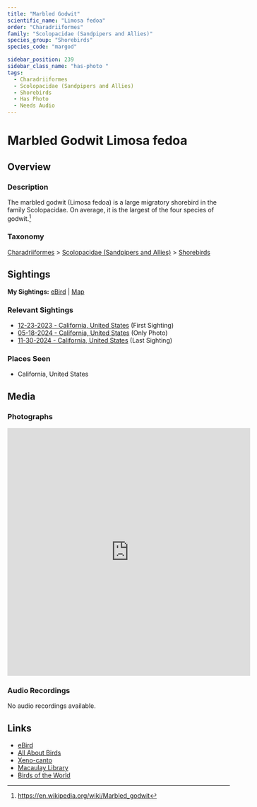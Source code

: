 ```yaml
---
title: "Marbled Godwit"
scientific_name: "Limosa fedoa"
order: "Charadriiformes"
family: "Scolopacidae (Sandpipers and Allies)"
species_group: "Shorebirds"
species_code: "margod"

sidebar_position: 239
sidebar_class_name: "has-photo "
tags: 
  - Charadriiformes
  - Scolopacidae (Sandpipers and Allies)
  - Shorebirds
  - Has Photo
  - Needs Audio
---
```


# Marbled Godwit <span className='sci_name'>Limosa fedoa</span>

## Overview

### Description
The marbled godwit (Limosa fedoa) is a large migratory shorebird in the family Scolopacidae. On average, it is the largest of the four species of godwit.[^1]

[^1]: https://en.wikipedia.org/wiki/Marbled_godwit

### Taxonomy
[Charadriiformes](/tags/charadriiformes) > [Scolopacidae (Sandpipers and Allies)](/tags/scolopacidae-sandpipers-and-allies) > [Shorebirds](/tags/shorebirds)


## Sightings

**My Sightings:** [eBird](https://ebird.org/lifelist?r=world&time=life&spp=margod) | [Map](/map?species_code=margod)

### Relevant Sightings

* [12-23-2023 - California, United States](https://ebird.org/checklist/S157058117) (First Sighting)
* [05-18-2024 - California, United States](https://ebird.org/checklist/S175378784) (Only Photo)
* [11-30-2024 - California, United States](https://ebird.org/checklist/S204074627) (Last Sighting)

### Places Seen

* California, United States



## Media
### Photographs
<iframe src="https://macaulaylibrary.org/asset/619242609/embed" width="550" height="560" frameborder="0" allowfullscreen></iframe>

### Audio Recordings
No audio recordings available.

## Links
* [eBird](https://ebird.org/species/margod) 
* [All About Birds](https://www.allaboutbirds.org/guide/margod) 
* [Xeno-canto](https://www.xeno-canto.org/species/limosa-fedoa) 
* [Macaulay Library](https://search.macaulaylibrary.org/catalog?taxonCode=margod&sort=rating_rank_desc)
* [Birds of the World](https://birdsoftheworld.org/bow/species/margod)
